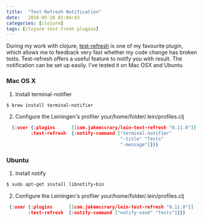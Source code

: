 ```yaml
---
title:  "Test Refresh Notification"
date:   2016-05-26 01:04:43
categories: [clojure]
tags: [clojure test-fresh plugins]
---
```


During my work with clojure, [test-refresh] is one of my favourite plugin, which allows me to feedback very fast whether my code change has broken tests. Test-refresh offers a useful feature to notify you with result. The notification can be set up easily. I've tested it on Mac OSX and Ubuntu    

### Mac OS X
1. Install terminal-notifier

``` ruby
$ brew install terminal-notifier
```

2. Configure the Leiningen's profiler your/home/folder/.lein/profiles.clj

```json
  {:user {:plugins      [[com.jakemccrary/lein-test-refresh "0.11.0"]]
         :test-refresh  {:notify-command ["terminal-notifier" 
                                          "-title" "Tests"
                                          "-message"]}}}
```

### Ubuntu
1. Install notify

``` ruby
$ sudo apt-get install libnotify-bin
```

2. Configure the Leiningen's profiler your/home/folder/.lein/profiles.clj

```json
 {:user {:plugins      [[com.jakemccrary/lein-test-refresh "0.11.0"]]
        :test-refresh  {:notify-command ["notify-send" "Tests"]}}}
```

[test-refresh]:  https://github.com/jakemcc/lein-test-refresh
